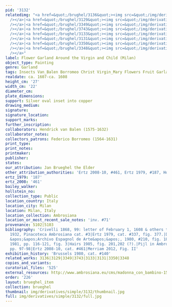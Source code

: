 ```yaml
---
pid: '3132'
relatedimg: "<a href=&quot;/brughel/3136&quot;><img src=&quot;/img/derivatives/simple/3136/thumbnail.jpg&quot;
  /></a>|<a href=&quot;/brughel/3129&quot;><img src=&quot;/img/derivatives/simple/3129/thumbnail.jpg&quot;
  /></a>|<a href=&quot;/brughel/3349&quot;><img src=&quot;/img/derivatives/simple/3349/thumbnail.jpg&quot;
  /></a>|<a href=&quot;/brughel/3743&quot;><img src=&quot;/img/derivatives/simple/3743/thumbnail.jpg&quot;
  /></a>|<a href=&quot;/brughel/3133&quot;><img src=&quot;/img/derivatives/simple/3133/thumbnail.jpg&quot;
  /></a>|<a href=&quot;/brughel/3131&quot;><img src=&quot;/img/derivatives/simple/3131/thumbnail.jpg&quot;
  /></a>|<a href=&quot;/brughel/3350&quot;><img src=&quot;/img/derivatives/simple/3350/thumbnail.jpg&quot;
  /></a>|<a href=&quot;/brughel/3348&quot;><img src=&quot;/img/derivatives/simple/3348/thumbnail.jpg&quot;
  /></a>"
label: Flower Garland Around the Virgin and Child (Milan)
object_type: Painting
genre: Garland
tags: Insects Van_Balen Borromeo Christ Virgin_Mary Flowers Fruit Garland
realdate: ca. 1607-ca. 1608
height_cm: '27'
width_cm: '22'
diameter_cm: 
plate_dimensions: 
support: Silver oval inset into copper
drawing_medium: 
signature: 
signature_location: 
support_marks: 
further_inscription: 
collaborators: Hendrick van Balen (1575-1632)
collaborator_notes: 
collectors_patrons: Federico Borromeo (1564-1631)
print_type: 
print_notes: 
printmaker: 
publisher: 
states: 
our_attribution: Jan Brueghel the Elder
other_attribution_authorities: 'Ertz 2008-10, #461, Ertz 1979, #187, Honig database'
ertz_1979: '187'
ertz_2008: '461'
bailey_walker: 
hollstein_no: 
collection_type: Public
location_country: Italy
location_city: Milan
location: Milan, Italy
location_collection: Ambrosiana
location_or_most_recent_sale_notes: 'inv. #71'
provenance: 5102|5103
bibliography: 'Crivelli 1868, 99: letter of February 1, 1608 & others thereafter|Milan
  1932, Pinacoteca Ambrosiana cat. #3|Ertz 1979, cat. #337, fig. 377.|Diaz Padron,
  &apos;&apos;Archivo Espagnol de Arte&apos;&apos;, 1980, #210, fig. 18 (as H.v. Balen)|Freedberg
  1981, pp. 116-121, fig. 3|Hairs 1985, fig. 201,202 (?).|Pijl in Ambrosiana 2006,
  pp. 97-98|Ertz 2008-10, cat. #461|Merriam 2012, Fig. II'
exhibition_history: 'Brussels 1980, cat. #140'
related_works: 3136|3129|3349|3743|3133|3131|3350|3348
copies_and_variants: 
curatorial_files: '525'
external_resources: http://www.ambrosiana.eu/cms/madonna_con_bambino-1584.html
order: '226'
layout: brueghel_item
collection: brueghel
thumbnail: img/derivatives/simple/3132/thumbnail.jpg
full: img/derivatives/simple/3132/full.jpg
---
```

